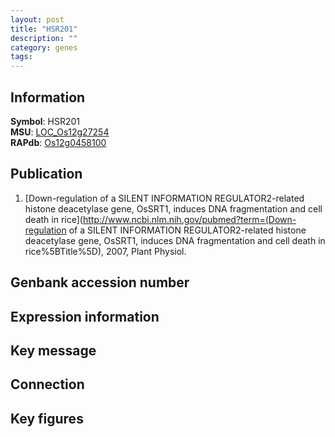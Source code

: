 ```yaml
---
layout: post
title: "HSR201"
description: ""
category: genes
tags: 
---
```


## Information
__Symbol__: HSR201  
__MSU__: [LOC_Os12g27254](http://rice.plantbiology.msu.edu/cgi-bin/ORF_infopage.cgi?orf=LOC_Os12g27254)  
__RAPdb__: [Os12g0458100](http://rapdb.dna.affrc.go.jp/viewer/gbrowse_details/irgsp1?name=Os12g0458100)  

## Publication
1. [Down-regulation of a SILENT INFORMATION REGULATOR2-related histone deacetylase gene, OsSRT1, induces DNA fragmentation and cell death in rice](http://www.ncbi.nlm.nih.gov/pubmed?term=(Down-regulation of a SILENT INFORMATION REGULATOR2-related histone deacetylase gene, OsSRT1, induces DNA fragmentation and cell death in rice%5BTitle%5D), 2007, Plant Physiol.

## Genbank accession number

## Expression information

## Key message

## Connection

## Key figures



